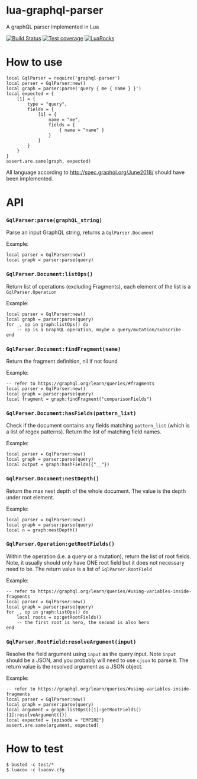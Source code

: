 # lua-graphql-parser
A graphQL parser implemented in Lua

[![Build Status](https://travis-ci.com/samngms/lua-graphql-parser.svg?branch=main)](https://travis-ci.com/samngms/lua-graphql-parser)
[![Test coverage](https://codecov.io/gh/samngms/lua-graphql-parser/branch/main/graph/badge.svg?token=VA524SPWKR)](https://codecov.io/gh/samngms/lua-graphql-parser)
[![LuaRocks](https://img.shields.io/badge/-LuaRocks-blue)](https://luarocks.org/modules/samngms/graphql-parser)

# How to use

```
local GqlParser = require('graphql-parser')
local parser = GqlParser:new()
local graph = parser:parse('query { me { name } }')
local expected = {
    [1] = {
        type = "query",
        fields = {
            [1] = {
                name = "me",
                fields = {
                    { name = "name" }
                }
            }
        }
    }
}
assert.are.same(graph, expected)
```

All language according to http://spec.graphql.org/June2018/ should have been implemented.

# API


### `GqlParser:parse(graphQL_string)`

Parse an input GraphQL string, returns a `GqlParser.Document` 

Example:
```
local parser = GqlParser:new()
local graph = parser:parse(query)
```

### `GqlParser.Document:listOps()`

Return list of operations (excluding Fragments), each element of the list is a `GqlParser.Operation`

Example:
```
local parser = GqlParser:new()
local graph = parser:parse(query)
for _, op in graph:listOps() do
    -- op is a GraphQL operation, maybe a query/mutation/subscribe
end
```

### `GqlParser.Document:findFragment(name)`

Return the fragment definition, nil if not found

Example:
```
-- refer to https://graphql.org/learn/queries/#fragments
local parser = GqlParser:new()
local graph = parser:parse(query)
local fragment = graph:findFragment("comparisonFields")
```

### `GqlParser.Document:hasFields(pattern_list)`

Check if the document contains any fields matching `pattern_list` (which is a list of regex patterns). Return the list of matching field names.

Example:
```
local parser = GqlParser:new()
local graph = parser:parse(query)
local output = graph:hashFields({"__"})
```

### `GqlParser.Document:nestDepth()`

Return the max nest depth of the whole document. The value is the depth under root element.

Example:
```
local parser = GqlParser:new()
local graph = parser:parse(query)
local n = graph:nestDepth()
```

### `GqlParser.Operation:getRootFields()`

Within the operation (i.e. a query or a mutation), return the list of root fields. Note, it usually should only have ONE root field but it does not necessary need to be. The return value is a list of `GqlParser.RootField`

Example:
```
-- refer to https://graphql.org/learn/queries/#using-variables-inside-fragments
local parser = GqlParser:new()
local graph = parser:parse(query)
for _, op in graph:listOps() do
    local roots = op:getRootFields()
    -- the first root is hero, the second is also hero
end
```

### `GqlParser.RootField:resolveArgument(input)`

Resolve the field argument using `input` as the query input. Note `input` should be a JSON, and you probably will need to use `cjson` to parse it. The return value is the resolved argument as a JSON object.

Example:
```
-- refer to https://graphql.org/learn/queries/#using-variables-inside-fragments
local parser = GqlParser:new()
local graph = parser:parse(query)
local argument = graph:listOps()[1]:getRootFields()[1]:resolveArgument({})
local expected = {episode = "EMPIRE"}
assert.are.same(argument, expected)
```
 
# How to test

```shell script
$ busted -c test/*
$ luacov -c luacov.cfg
```
